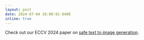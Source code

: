```yaml
---
layout: post
date: 2024-07-04 16:00:01-0400
inline: true
---
```


Check out our ECCV 2024 paper on [safe text to image generation](https://arxiv.org/abs/2404.08031).
